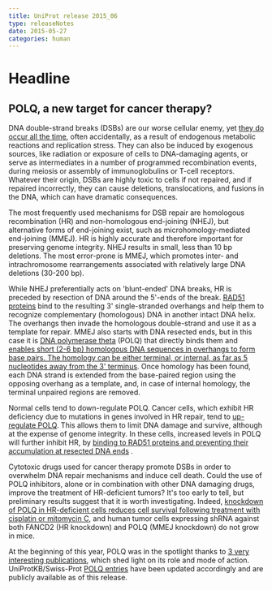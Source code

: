 ```yaml
---
title: UniProt release 2015_06
type: releaseNotes
date: 2015-05-27
categories: human
---
```


# Headline

## POLQ, a new target for cancer therapy?

DNA double-strand breaks (DSBs) are our worse cellular enemy, yet [they do occur all the time](http://www.ncbi.nlm.nih.gov/pubmed/25104768), often accidentally, as a result of endogenous metabolic reactions and replication stress. They can also be induced by exogenous sources, like radiation or exposure of cells to DNA-damaging agents, or serve as intermediates in a number of programmed recombination events, during meiosis or assembly of immunoglobulins or T-cell receptors. Whatever their origin, DSBs are highly toxic to cells if not repaired, and if repaired incorrectly, they can cause deletions, translocations, and fusions in the DNA, which can have dramatic consequences.

The most frequently used mechanisms for DSB repair are homologous recombination (HR) and non-homologous end-joining (NHEJ), but alternative forms of end-joining exist, such as microhomology-mediated end-joining (MMEJ). HR is highly accurate and therefore important for preserving genome integrity. NHEJ results in small, less than 10 bp deletions. The most error-prone is MMEJ, which promotes inter- and intrachromosome rearrangements associated with relatively large DNA deletions (30-200 bp).

While NHEJ preferentially acts on 'blunt-ended' DNA breaks, HR is preceded by resection of DNA around the 5'-ends of the break. [RAD51 proteins](<https://www.uniprot.org/uniprotkb?query=(gene:rad51+OR+gene:rad51B+OR+gene:rad51C+OR+gene:rad51D)+AND+organism_name:%22Homo+sapiens+%28Human%29+%5B9606%5D%22+AND+reviewed:true>) bind to the resulting 3' single-stranded overhangs and help them to recognize complementary (homologous) DNA in another intact DNA helix. The overhangs then invade the homologous double-strand and use it as a template for repair. MMEJ also starts with DNA resected ends, but in this case it is [DNA polymerase theta](https://www.uniprot.org/uniprotkb?query=gene:polq+AND+reviewed:true) (POLQ) that directly binds them and [enables short (2-6 bp) homologous DNA sequences in overhangs to form base pairs. The homology can be either terminal, or internal, as far as 5 nucleotides away from the 3' terminus](http://www.ncbi.nlm.nih.gov/pubmed/25643323). Once homology has been found, each DNA strand is extended from the base-paired region using the opposing overhang as a template, and, in case of internal homology, the terminal unpaired regions are removed.

Normal cells tend to down-regulate POLQ. Cancer cells, which exhibit HR deficiency due to mutations in genes involved in HR repair, tend to [up-regulate POLQ](http://www.ncbi.nlm.nih.gov/pubmed/25642963,14735462,20700469,20624954). This allows them to limit DNA damage and survive, although at the expense of genome integrity. In these cells, increased levels in POLQ will further inhibit HR, by [binding to RAD51 proteins and preventing their accumulation at resected DNA ends](http://www.ncbi.nlm.nih.gov/pubmed/25642963,25642960) .

Cytotoxic drugs used for cancer therapy promote DSBs in order to overwhelm DNA repair mechanisms and induce cell death. Could the use of POLQ inhibitors, alone or in combination with other DNA damaging drugs, improve the treatment of HR-deficient tumors? It's too early to tell, but preliminary results suggest that it is worth investigating. Indeed, [knockdown of POLQ in HR-deficient cells reduces cell survival following treatment with cisplatin or mitomycin C](http://www.ncbi.nlm.nih.gov/pubmed/25642963), and human tumor cells expressing shRNA against both FANCD2 (HR knockdown) and POLQ (MMEJ knockdown) do not grow in mice.

At the beginning of this year, POLQ was in the spotlight thanks to [3 very interesting publications](http://www.ncbi.nlm.nih.gov/pubmed/25643323,25642963,25642960), which shed light on its role and mode of action. UniProtKB/Swiss-Prot [POLQ entries](https://www.uniprot.org/uniprotkb?query=gene:polq+AND+reviewed:true) have been updated accordingly and are publicly available as of this release.
